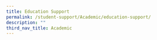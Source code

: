 ```yaml
---
title: Education Support
permalink: /student-support/Academic/education-support/
description: ""
third_nav_title: Academic
---
```

